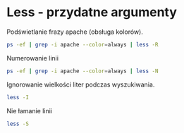 Less - przydatne argumenty
==========================

Podświetlanie frazy apache (obsługa kolorów).

``` bash
ps -ef | grep -i apache --color=always | less -R
```

Numerowanie linii

``` bash
ps -ef | grep -i apache --color=always | less -N
```

Ignorowanie wielkości liter podczas wyszukiwania.

``` bash
less -I
```

Nie łamanie linii

``` bash
less -S
```
